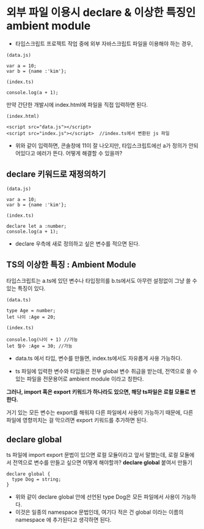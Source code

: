 # 외부 파일 이용시 declare & 이상한 특징인 ambient module

- 타입스크립트 프로젝트 작업 중에 외부 자바스크립트 파일을 이용해야 하는 경우,

```
(data.js)

var a = 10;
var b = {name :'kim'};
```

```
(index.ts)

console.log(a + 1);
```

만약 간단한 개발시에 index.html에 파일을 직접 입력하면 된다.

```
(index.html)

<script src="data.js"></script>
<script src="index.js"></script>  //index.ts에서 변환된 js 파일

```

- 위와 같이 입력하면, 콘솔창에 11이 잘 나오지만, 타입스크립트에선 a가 정의가 안되어있다고 에러가 뜬다.
  어떻게 해결할 수 있을까?

## declare 키워드로 재정의하기

```
(data.js)

var a = 10;
var b = {name :'kim'};
```

```
(index.ts)

declare let a :number;
console.log(a + 1);

```

- declare 우측에 새로 정의하고 싶은 변수를 적으면 된다.

## TS의 이상한 특징 : Ambient Module

타입스크립트는 a.ts에 있던 변수나 타입정의를 b.ts에서도 아무런 설정없이 그냥 쓸 수 있는 특징이 있다.

```
(data.ts)

type Age = number;
let 나이 :Age = 20;
```

```
(index.ts)

console.log(나이 + 1) //가능
let 철수 :Age = 30; //가능
```

- data.ts 에서 타입, 변수를 만들면, index.ts에서도 자유롭게 사용 가능하다.

- ts 파일에 입력한 변수와 타입들은 전부 global 변수 취급을 받는데, 전역으로 쓸 수 있는 파일을 전문용어로 ambient module 이라고 칭한다.

**그러나, import 혹은 export 키워드가 하나라도 있으면, 해당 ts파일은 로컬 모듈로 변한다.**

거기 있는 모든 변수는 export를 해워쟈 다른 파일에서 사용이 가능하기 때문에, 다른 파일에 영향끼치는 걸 막으려면 export 키워드를 추가하면 된다.

## declare global

ts 파일에 import export 문법이 있으면 로컬 모듈이라고 앞서 말했는데, 로컬 모듈에서 전역으로 변수를 만들고 싶으면 어떻게 해야할까? **declare global** 붙여서 만들기

```
declare global {
  type Dog = string;
}
```
- 위와 같이 declare global 안에 선언된 type Dog은 모든 파일에서 사용이 가능하다.
- 이것은 일종의 namespace 문법인데, 여기다 적은 건 global 이라는 이름의 namespace 에 추가된다고 생각하면 된다.